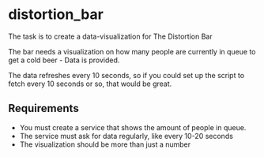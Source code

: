 # distortion_bar

The task is to create a data-visualization for The Distortion Bar

The bar needs a visualization on how many people are currently in queue to get a cold beer - Data is provided.

The data refreshes every 10 seconds, so if you could set up the script to fetch every 10 seconds or so, that would be great.

## Requirements

- You must create a service that shows the amount of people in queue.
- The service must ask for data regularly, like every 10-20 seconds
- The visualization should be more than just a number


